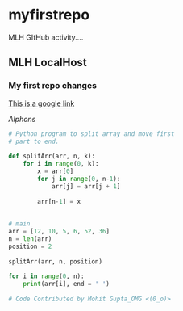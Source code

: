 # myfirstrepo
MLH GItHub activity....
## MLH LocalHost
### My first repo changes
[This is a google link](www.google.com)

*Alphons*
```python
# Python program to split array and move first
# part to end.
  
def splitArr(arr, n, k): 
    for i in range(0, k): 
        x = arr[0]
        for j in range(0, n-1):
            arr[j] = arr[j + 1]
          
        arr[n-1] = x
          
  
# main
arr = [12, 10, 5, 6, 52, 36]
n = len(arr)
position = 2
  
splitArr(arr, n, position)
  
for i in range(0, n): 
    print(arr[i], end = ' ')
  
# Code Contributed by Mohit Gupta_OMG <(0_o)> 
```
